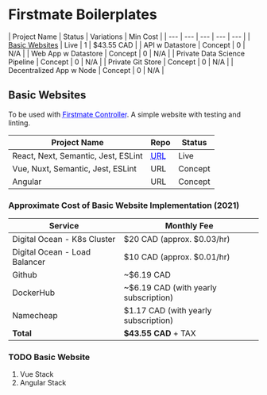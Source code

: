 # Firstmate Boilerplates

| Project Name  | Status | Variations | Min Cost |
| --- | --- | --- | --- | --- |
| [Basic Websites](#basic-websites) | Live | 1 | $43.55 CAD |
| API w Datastore | Concept | 0 | N/A |
| Web App w Datastore | Concept | 0 | N/A |
| Private Data Science Pipeline | Concept | 0 | N/A |
| Private Git Store | Concept | 0 | N/A |
| Decentralized App w Node | Concept | 0 | N/A |

## Basic Websites
To be used with <a href="https://github.com/Duncan-Brain/firstmate" style="color: blue; text-decoration: underline; text-decoration-style: dotted;">Firstmate Controller</a>. A simple website with testing and linting.

| Project Name | Repo | Status |
| --- | --- | --- |
| React, Next, Semantic, Jest, ESLint | <a href="https://github.com/Duncan-Brain/firstmate-website-basic-next-react" style="color: blue; text-decoration: underline; text-decoration-style: dotted;">URL</a> | Live |
| Vue, Nuxt, Semantic, Jest, ESLint | URL | Concept |
| Angular | URL | Concept |

### Approximate Cost of Basic Website Implementation (2021)

| Service | Monthly Fee |
| --- | --- |
| Digital Ocean - K8s Cluster | $20 CAD (approx. $0.03/hr) |
| Digital Ocean - Load Balancer | $10 CAD (approx. $0.01/hr) |
| Github | ~$6.19 CAD |
| DockerHub | ~$6.19 CAD (with yearly subscription) |
| Namecheap | $1.17 CAD (with yearly subscription) |
| **Total** | **$43.55 CAD** + TAX |

### TODO Basic Website
1. Vue Stack
2. Angular Stack
